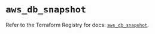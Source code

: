 # `aws_db_snapshot`

Refer to the Terraform Registry for docs: [`aws_db_snapshot`](https://registry.terraform.io/providers/hashicorp/aws/4.54.0/docs/resources/db_snapshot).
